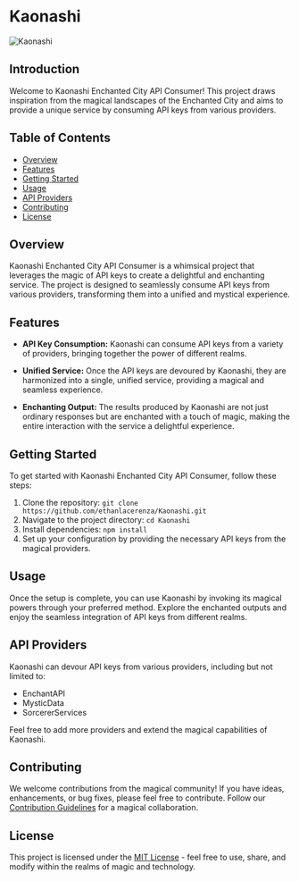 # Kaonashi 
![Kaonashi](https://github.com/ethanlacerenza/Kaonashi/assets/71321892/26cfe816-9f51-409f-add4-28ee4c98f67c)

## Introduction

Welcome to Kaonashi Enchanted City API Consumer! This project draws inspiration from the magical landscapes of the Enchanted City and aims to provide a unique service by consuming API keys from various providers.

## Table of Contents

- [Overview](#overview)
- [Features](#features)
- [Getting Started](#getting-started)
- [Usage](#usage)
- [API Providers](#api-providers)
- [Contributing](#contributing)
- [License](#license)

## Overview

Kaonashi Enchanted City API Consumer is a whimsical project that leverages the magic of API keys to create a delightful and enchanting service. The project is designed to seamlessly consume API keys from various providers, transforming them into a unified and mystical experience.

## Features

- **API Key Consumption:** Kaonashi can consume API keys from a variety of providers, bringing together the power of different realms.

- **Unified Service:** Once the API keys are devoured by Kaonashi, they are harmonized into a single, unified service, providing a magical and seamless experience.

- **Enchanting Output:** The results produced by Kaonashi are not just ordinary responses but are enchanted with a touch of magic, making the entire interaction with the service a delightful experience.

## Getting Started

To get started with Kaonashi Enchanted City API Consumer, follow these steps:

1. Clone the repository: `git clone https://github.com/ethanlacerenza/Kaonashi.git`
2. Navigate to the project directory: `cd Kaonashi`
3. Install dependencies: `npm install`
4. Set up your configuration by providing the necessary API keys from the magical providers.

## Usage

Once the setup is complete, you can use Kaonashi by invoking its magical powers through your preferred method. Explore the enchanted outputs and enjoy the seamless integration of API keys from different realms.

## API Providers

Kaonashi can devour API keys from various providers, including but not limited to:
- EnchantAPI
- MysticData
- SorcererServices

Feel free to add more providers and extend the magical capabilities of Kaonashi.

## Contributing

We welcome contributions from the magical community! If you have ideas, enhancements, or bug fixes, please feel free to contribute. Follow our [Contribution Guidelines](CONTRIBUTING.md) for a magical collaboration.

## License

This project is licensed under the [MIT License](LICENSE.md) - feel free to use, share, and modify within the realms of magic and technology.


